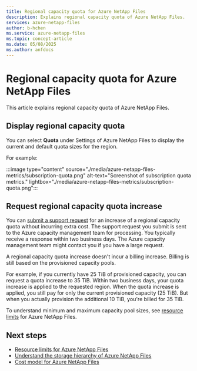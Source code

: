 ```yaml
---
title: Regional capacity quota for Azure NetApp Files
description: Explains regional capacity quota of Azure NetApp Files.
services: azure-netapp-files
author: b-hchen
ms.service: azure-netapp-files
ms.topic: concept-article
ms.date: 05/08/2025
ms.author: anfdocs
---
```

# Regional capacity quota for Azure NetApp Files

This article explains regional capacity quota of Azure NetApp Files.

## Display regional capacity quota

You can select **Quota** under Settings of Azure NetApp Files to display the current and default quota sizes for the region. 

For example: 

:::image type="content" source="./media/azure-netapp-files-metrics/subscription-quota.png" alt-text="Screenshot of subscription quota metrics." lightbox="./media/azure-netapp-files-metrics/subscription-quota.png":::

## Request regional capacity quota increase

You can [submit a support request](azure-netapp-files-resource-limits.md#request-limit-increase) for an increase of a regional capacity quota without incurring extra cost. The support request you submit is sent to the Azure capacity management team for processing. You typically receive a response within two business days. The Azure capacity management team might contact you if you have a large request.  

A regional capacity quota increase doesn't incur a billing increase. Billing is still based on the provisioned capacity pools.

For example, if you currently have 25 TiB of provisioned capacity, you can request a quota increase to 35 TiB.  Within two business days, your quota increase is applied to the requested region. When the quota increase is applied, you still pay for only the current provisioned capacity (25 TiB). But when you actually provision the additional 10 TiB, you're billed for 35 TiB.

To understand minimum and maximum capacity pool sizes, see [resource limits](azure-netapp-files-resource-limits.md#resource-limits) for Azure NetApp Files.

## Next steps  

- [Resource limits for Azure NetApp Files](azure-netapp-files-resource-limits.md)
- [Understand the storage hierarchy of Azure NetApp Files](azure-netapp-files-understand-storage-hierarchy.md)
- [Cost model for Azure NetApp Files](azure-netapp-files-cost-model.md)
